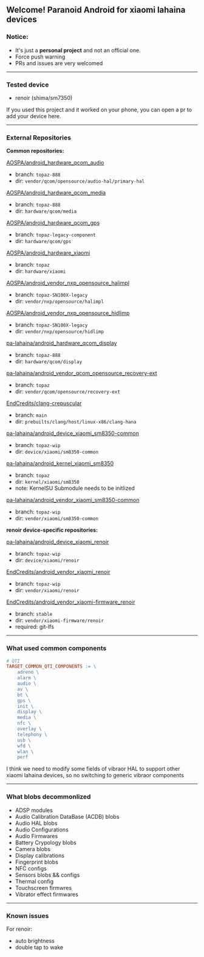 ## Welcome! Paranoid Android for xiaomi lahaina devices

### Notice:

- It's just a **personal project** and not an official one.
- Force push warning
- PRs and issues are very welcomed

-----

### Tested device

- renoir (shima/sm7350)

If you used this project and it worked on your phone, you can open a pr to add your device here.

-----

### External Repositories

**Common repositories:**

[AOSPA/android_hardware_qcom_audio](https://github.com/AOSPA/android_hardware_qcom_audio)
 - branch: ```topaz-888```
 - dir: ```vendor/qcom/opensource/audio-hal/primary-hal```

[AOSPA/android_hardware_qcom_media](https://github.com/AOSPA/android_hardware_qcom_media)
 - branch: ```topaz-888```
 - dir: ```hardware/qcom/media```

[AOSPA/android_hardware_qcom_gps](https://github.com/AOSPA/android_hardware_qcom_gps)
 - branch: ```topaz-legacy-component```
 - dir: ```hardware/qcom/gps```

[AOSPA/android_hardware_xiaomi](https://github.com/AOSPA/android_hardware_xiaomi)
 - branch: ```topaz```
 - dir: ```hardware/xiaomi```

[AOSPA/android_vendor_nxp_opensource_halimpl](https://github.com/AOSPA/android_vendor_nxp_opensource_halimpl.git)
 - branch: ```topaz-SN100X-legacy```
 - dir: ```vendor/nxp/opensource/halimpl```

[AOSPA/android_vendor_nxp_opensource_hidlimp](https://github.com/AOSPA/android_vendor_nxp_opensource_hidlimp.git)
 - branch: ```topaz-SN100X-legacy```
 - dir: ```vendor/nxp/opensource/hidlimp```

[pa-lahaina/android_hardware_qcom_display](https://github.com/pa-lahaina/android_hardware_qcom_display)
 - branch: ```topaz-888```
 - dir: ```hardware/qcom/display```

[pa-lahaina/android_vendor_qcom_opensource_recovery-ext](https://github.com/pa-lahaina/android_vendor_qcom_opensource_recovery-ext)
 - branch: ```topaz```
 - dir: ```vendor/qcom/opensource/recovery-ext```

[EndCredits/clang-crepuscular](https://gitlab.com/EndCredits/clang-crepuscular)
 - branch: ```main```
 - dir: ```prebuilts/clang/host/linux-x86/clang-hana```

[pa-lahaina/android_device_xiaomi_sm8350-common](https://github.com/pa-lahaina/android_device_xiaomi_sm8350-common)
 - branch: ```topaz-wip```
 - dir: ```device/xiaomi/sm8350-common```

[pa-lahaina/android_kernel_xiaomi_sm8350](https://github.com/pa-lahaina/android_kernel_xiaomi_sm8350)
 - branch: ```topaz```
 - dir: ```kernel/xiaomi/sm8350```
 - note: KernelSU Submodule needs to be initlized

[pa-lahaina/android_vendor_xiaomi_sm8350-common](https://github.com/pa-lahaina/android_vendor_xiaomi_sm8350-common)
 - branch: ```topaz-wip```
 - dir: ```vendor/xiaomi/sm8350-common```

**renoir device-specific repositories:**

[pa-lahaina/android_device_xiaomi_renoir](https://github.com/pa-lahaina/android_device_xiaomi_renoir)
 - branch: ```topaz-wip```
 - dir: ```device/xiaomi/renoir```

[EndCredits/android_vendor_xiaomi_renoir](https://gitlab.com/EndCredits/android_vendor_xiaomi_renoir)
 - branch: ```topaz-wip```
 - dir: ```vendor/xiaomi/renoir```

[EndCredits/android_vendor_xiaomi-firmware_renoir](https://github.com/EndCredits/android_vendor_xiaomi-firmware_renoir)
 - branch: ```stable```
 - dir: ```vendor/xiaomi-firmware/renoir```
 - required: git-lfs

-----

### What used common components

```makefile
# QTI
TARGET_COMMON_QTI_COMPONENTS := \
    adreno \
    alarm \
    audio \
    av \
    bt \
    gps \
    init \
    display \
    media \
    nfc \
    overlay \
    telephony \
    usb \
    wfd \
    wlan \
    perf
```

I think we need to modify some fields of vibraor HAL to support other xiaomi lahaina devices, so no switching to generic vibraor components

-----

### What blobs decommonlized

- ADSP modules
- Audio Calibration DataBase (ACDB) blobs
- Audio HAL blobs
- Audio Configurations
- Audio Firmwares
- Battery Crypology blobs
- Camera blobs
- Display calibrations
- Fingerprint blobs
- NFC configs
- Sensors blobs && configs
- Thermal config 
- Touchscreen firmwres
- Vibrator effect firmwares

-----

### Known issues

For renoir: 

 - auto brightness
 - double tap to wake